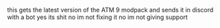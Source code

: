 this gets the latest version of the ATM 9 modpack and sends it in discord with a bot
yes its shit 
no im not fixing it
no im not giving support 
